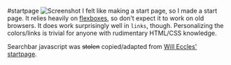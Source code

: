 #startpage
![Screenshot](https://u.teknik.io/gnRsmm.png)
I felt like making a start page, so I made a start page. It relies heavily on [flexboxes](http://caniuse.com/#feat=flexbox), so don't expect it to work on old browsers. It does work surprisingly well in `links`, though. Personalizing the colors/links is trivial for anyone with rudimentary HTML/CSS knowledge.

Searchbar javascript was ~~stolen~~ copied/adapted from [Will Eccles' startpage](https://github.com/WillEccles/startpage).
